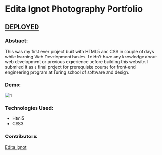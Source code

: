 # Edita Ignot Photography Portfolio

## [DEPLOYED](https://laughing-swartz-53d587.netlify.app/)

### Abstract:

This was my first ever project built with HTML5 and CSS in couple of days while learning Web Development basics. I didn't have any knowledge about web development or previous experience before building this website. I submited it as a final project for prerequisite course for front-end engineering program at Turing school of software and design.

### Demo:

![1](photographypotfolio.jpg)

### Technologies Used:

- Html5
- CSS3

### Contributors:

[Edita Ignot](https://github.com/edignot)
